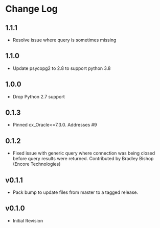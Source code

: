 # Change Log

## 1.1.1

* Resolve issue where query is sometimes missing

## 1.1.0

* Update psycopg2 to 2.8 to support python 3.8

## 1.0.0

* Drop Python 2.7 support

## 0.1.3

- Pinned cx_Oracle<=7.3.0. Addresses #9

## 0.1.2

- Fixed issue with generic query where connection was being closed before query results were returned.
  Contributed by Bradley Bishop (Encore Technologies)

## v0.1.1

* Pack bump to update files from master to a tagged release.

## v0.1.0

* Initial Revision
